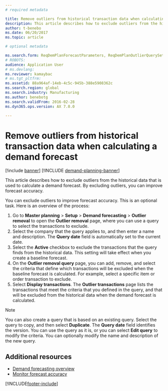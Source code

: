 ```yaml
---
# required metadata

title: Remove outliers from historical transaction data when calculating a demand forecast
description: This article describes how to exclude outliers from the historical data that is used to calculate a demand forecast. By excluding outliers, you can improve forecast accuracy.
author: t-benebo
ms.date: 06/20/2017
ms.topic: article

# optional metadata

ms.search.form: ReqDemPlanForecastParameters, ReqDemPlanOutlierQuerySetup, ReqDemPlanOutlierQueryPreview
# ROBOTS: 
audience: Application User
# ms.devlang: 
ms.reviewer: kamaybac
# ms.tgt_pltfrm: 
ms.assetid: 88a964af-14eb-4c5c-945b-388e5908362c
ms.search.region: global
ms.search.industry: Manufacturing
ms.author: benebotg
ms.search.validFrom: 2016-02-28
ms.dyn365.ops.version: AX 7.0.0

---
```


# Remove outliers from historical transaction data when calculating a demand forecast

[!include [banner](../includes/banner.md)]
[!INCLUDE [demand-planning-banner](../includes/demand-planning-banner.md)]

This article describes how to exclude outliers from the historical data that is used to calculate a demand forecast. By excluding outliers, you can improve forecast accuracy.

You can exclude outliers to improve forecast accuracy. This is an optional task. Here is an overview of the process:

1. Go to **Master planning** &gt; **Setup** &gt; **Demand forecasting** &gt; **Outlier removal** to open the **Outlier removal** page, where you can use a query to select the transactions to exclude.
1. Select the company that the query applies to, and then enter a name and description. The **Query date** field is automatically set to the current date.
1. Select the **Active** checkbox to exclude the transactions that the query finds from the historical data. This setting will take effect when you create a baseline forecast.
1. On the **Outlier removal query** page, you can add, remove, and select the criteria that define which transactions will be excluded when the baseline forecast is calculated. For example, select a specific item or order transaction to exclude.
1. Select **Display transactions**. The **Outlier transactions** page lists the transactions that meet the criteria that you defined in the query, and that will be excluded from the historical data when the demand forecast is calculated.

> [!NOTE]
> You can also create a query that is based on an existing query. Select the query to copy, and then select **Duplicate**. The **Query date** field identifies the version. You can use the query as it is, or you can select **Edit query** to modify the criteria. You can optionally modify the name and description of the new query.

## Additional resources

- [Demand forecasting overview](introduction-demand-forecasting.md)
- [Monitor forecast accuracy](monitor-forecast-accuracy.md)

[!INCLUDE[footer-include](../../includes/footer-banner.md)]
